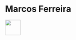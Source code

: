 # Marcos Ferreira

<div>
  <a href='https://www.linkedin.com/in/marcos-ferreira-7800981b0'><img height='50px' src='https://img.shields.io/badge/linkedin-%230077B5.svg?style=for-the-badge&logo=linkedin&logoColor=white'></a>
</div>
